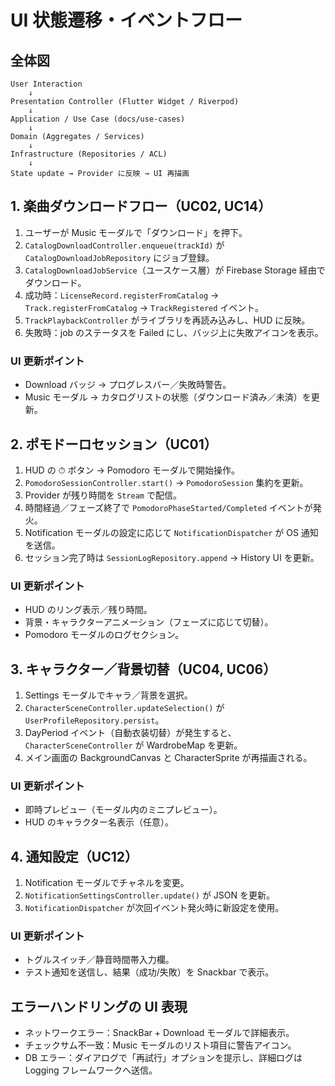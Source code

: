 # UI 状態遷移・イベントフロー

## 全体図

```
User Interaction
    ↓
Presentation Controller (Flutter Widget / Riverpod)
    ↓
Application / Use Case (docs/use-cases)
    ↓
Domain (Aggregates / Services)
    ↓
Infrastructure (Repositories / ACL)
    ↓
State update → Provider に反映 → UI 再描画
```

## 1. 楽曲ダウンロードフロー（UC02, UC14）

1. ユーザーが Music モーダルで「ダウンロード」を押下。
2. `CatalogDownloadController.enqueue(trackId)` が `CatalogDownloadJobRepository` にジョブ登録。
3. `CatalogDownloadJobService`（ユースケース層）が Firebase Storage 経由でダウンロード。
4. 成功時：`LicenseRecord.registerFromCatalog` → `Track.registerFromCatalog` → `TrackRegistered` イベント。
5. `TrackPlaybackController` がライブラリを再読み込みし、HUD に反映。
6. 失敗時：job のステータスを Failed にし、バッジ上に失敗アイコンを表示。

### UI 更新ポイント
- Download バッジ → プログレスバー／失敗時警告。
- Music モーダル → カタログリストの状態（ダウンロード済み／未済）を更新。

## 2. ポモドーロセッション（UC01）

1. HUD の ⏱ ボタン → Pomodoro モーダルで開始操作。
2. `PomodoroSessionController.start()` → `PomodoroSession` 集約を更新。
3. Provider が残り時間を `Stream` で配信。
4. 時間経過／フェーズ終了で `PomodoroPhaseStarted/Completed` イベントが発火。
5. Notification モーダルの設定に応じて `NotificationDispatcher` が OS 通知を送信。
6. セッション完了時は `SessionLogRepository.append` → History UI を更新。

### UI 更新ポイント
- HUD のリング表示／残り時間。
- 背景・キャラクターアニメーション（フェーズに応じて切替）。
- Pomodoro モーダルのログセクション。

## 3. キャラクター／背景切替（UC04, UC06）

1. Settings モーダルでキャラ／背景を選択。
2. `CharacterSceneController.updateSelection()` が `UserProfileRepository.persist`。
3. DayPeriod イベント（自動衣装切替）が発生すると、`CharacterSceneController` が WardrobeMap を更新。
4. メイン画面の BackgroundCanvas と CharacterSprite が再描画される。

### UI 更新ポイント
- 即時プレビュー（モーダル内のミニプレビュー）。
- HUD のキャラクター名表示（任意）。

## 4. 通知設定（UC12）

1. Notification モーダルでチャネルを変更。
2. `NotificationSettingsController.update()` が JSON を更新。
3. `NotificationDispatcher` が次回イベント発火時に新設定を使用。

### UI 更新ポイント
- トグルスイッチ／静音時間帯入力欄。
- テスト通知を送信し、結果（成功/失敗）を Snackbar で表示。

## エラーハンドリングの UI 表現

- ネットワークエラー：SnackBar + Download モーダルで詳細表示。
- チェックサム不一致：Music モーダルのリスト項目に警告アイコン。
- DB エラー：ダイアログで「再試行」オプションを提示し、詳細ログは Logging フレームワークへ送信。
